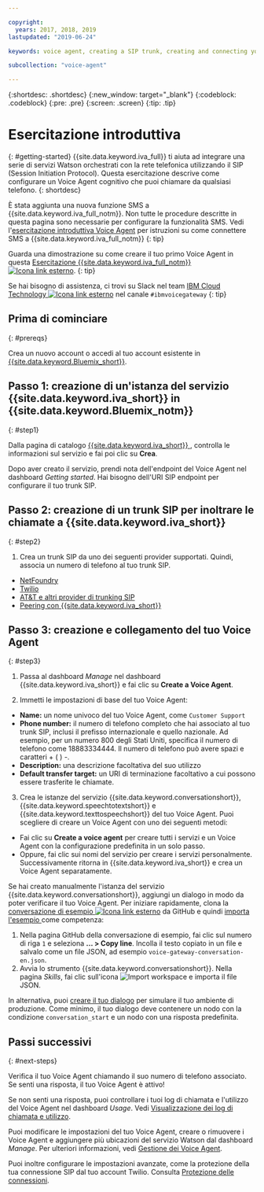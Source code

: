 ```yaml
---

copyright:
  years: 2017, 2018, 2019
lastupdated: "2019-06-24"

keywords: voice agent, creating a SIP trunk, creating and connecting your voice agent,

subcollection: "voice-agent"

---
```


{:shortdesc: .shortdesc}
{:new_window: target="_blank"}
{:codeblock: .codeblock}
{:pre: .pre}
{:screen: .screen}
{:tip: .tip}

# Esercitazione introduttiva
{: #getting-started}
{{site.data.keyword.iva_full}} ti aiuta ad integrare una serie di servizi Watson orchestrati con la rete telefonica utilizzando il SIP (Session Initiation Protocol). Questa esercitazione descrive come configurare un Voice Agent cognitivo che puoi chiamare da qualsiasi telefono.
{: shortdesc}

È stata aggiunta una nuova funzione SMS a {{site.data.keyword.iva_full_notm}}. Non tutte le procedure descritte in questa pagina sono necessarie per configurare la funzionalità SMS. Vedi l'[esercitazione introduttiva Voice Agent](/docs/services/voice-agent?topic=voice-agent-connect-sms) per istruzioni su come connettere SMS a {{site.data.keyword.iva_full_notm}}
{: tip}

Guarda una dimostrazione su come creare il tuo primo Voice Agent in questa [Esercitazione {{site.data.keyword.iva_full_notm}} ![Icona link esterno](../../icons/launch-glyph.svg "Icona link esterno")](https://developer.ibm.com/tv/building-voice-enabled-cognitive-applications-with-watson/).
{: tip}

Se hai bisogno di assistenza, ci trovi su Slack nel team [IBM Cloud Technology ![Icona link esterno](../../icons/launch-glyph.svg "Icona link esterno")](https://slack-invite-ibm-cloud-tech.mybluemix.net/) nel canale `#ibmvoicegateway`
{: tip}

## Prima di cominciare
{: #prereqs}

Crea un nuovo account o accedi al tuo account esistente in [{{site.data.keyword.Bluemix_short}}](https://cloud.ibm.com/).

## Passo 1: creazione di un'istanza del servizio {{site.data.keyword.iva_short}} in {{site.data.keyword.Bluemix_notm}}
{: #step1}

Dalla pagina di catalogo [{{site.data.keyword.iva_short}} ](https://cloud.ibm.com/catalog/services/voice-agent-with-watson), controlla le informazioni sul servizio e fai poi clic su **Crea**.

Dopo aver creato il servizio, prendi nota dell'endpoint del Voice Agent nel dashboard _Getting started_. Hai bisogno dell'URI SIP endpoint per configurare il tuo trunk SIP.

## Passo 2: creazione di un trunk SIP per inoltrare le chiamate a {{site.data.keyword.iva_short}}
{: #step2}

1. Crea un trunk SIP da uno dei seguenti provider supportati. Quindi, associa un numero di telefono al tuo trunk SIP.

  * [NetFoundry](/docs/services/voice-agent?topic=voice-agent-connect#NetFoundry-setup)
  * [Twilio](/docs/services/voice-agent?topic=voice-agent-connect#twilio-setup)
  * [AT&T e altri provider di trunking SIP](/docs/services/voice-agent?topic=voice-agent-connect#att-other)
  * [Peering con {{site.data.keyword.iva_short}}](/docs/services/voice-agent?topic=voice-agent-connect#peering)

## Passo 3: creazione e collegamento del tuo Voice Agent
{: #step3}

1. Passa al dashboard _Manage_ nel dashboard {{site.data.keyword.iva_short}} e fai clic su **Create a Voice Agent**.

2. Immetti le impostazioni di base del tuo Voice Agent:
  * **Name:** un nome univoco del tuo Voice Agent, come `Customer Support`
  * **Phone number:** il numero di telefono completo che hai associato al tuo trunk SIP, inclusi il prefisso internazionale e quello nazionale. Ad esempio, per un numero 800 degli Stati Uniti, specifica il numero di telefono come 18883334444. Il numero di telefono può avere spazi e caratteri + ( ) -.
  * **Description:** una descrizione facoltativa del suo utilizzo
  * **Default transfer target:** un URI di terminazione facoltativo a cui possono essere trasferite le chiamate.

3. Crea le istanze del servizio {{site.data.keyword.conversationshort}}, {{site.data.keyword.speechtotextshort}} e {{site.data.keyword.texttospeechshort}} del tuo Voice Agent. Puoi scegliere di creare un Voice Agent con uno dei seguenti metodi:
  * Fai clic su **Create a voice agent** per creare tutti i servizi e un Voice Agent con la configurazione predefinita in un solo passo.
  * Oppure, fai clic sui nomi del servizio per creare i servizi personalmente. Successivamente ritorna in {{site.data.keyword.iva_short}} e crea un Voice Agent separatamente.

   Se hai creato manualmente l'istanza del servizio {{site.data.keyword.conversationshort}}, aggiungi un dialogo in modo da poter verificare il tuo Voice Agent.  Per iniziare rapidamente, clona la [conversazione di esempio ![Icona link esterno](../../icons/launch-glyph.svg "Icona link esterno")](https://github.com/WASdev/sample.voice.gateway/blob/master/conversation/voice-gateway-conversation-en.json) da GitHub e quindi [importa l'esempio ](/docs/services/assistant?topic=assistant-skill-dialog-add) come competenza:

   1. Nella pagina GitHub della conversazione di esempio, fai clic sul numero di riga `1` e seleziona **... > Copy line**. Incolla il testo copiato in un file e salvalo come un file JSON, ad esempio `voice-gateway-conversation-en.json`.
   2. Avvia lo strumento {{site.data.keyword.conversationshort}}. Nella pagina _Skills_, fai clic sull'icona ![Import workspace](../conversation/images/workspace_import.png) e importa il file JSON.

  In alternativa, puoi [creare il tuo dialogo](/docs/services/assistant?topic=assistant-getting-started#getting-started-build-dialog) per simulare il tuo ambiente di produzione. Come minimo, il tuo dialogo deve contenere un nodo con la condizione `conversation_start` e un nodo con una risposta predefinita.


## Passi successivi
{: #next-steps}

Verifica il tuo Voice Agent chiamando il suo numero di telefono associato. Se senti una risposta, il tuo Voice Agent è attivo!

Se non senti una risposta, puoi controllare i tuoi log di chiamata e l'utilizzo del Voice Agent nel dashboard _Usage_. Vedi [Visualizzazione dei log di chiamata e utilizzo](/docs/services/voice-agent?topic=voice-agent-logging).

Puoi modificare le impostazioni del tuo Voice Agent, creare o rimuovere i Voice Agent e aggiungere più ubicazioni del servizio Watson dal dashboard _Manage_. Per ulteriori informazioni, vedi [Gestione dei Voice Agent](/docs/services/voice-agent?topic=voice-agent-managing).

Puoi inoltre configurare le impostazioni avanzate, come la protezione della tua connessione SIP dal tuo account Twilio. Consulta [Protezione delle connessioni](/docs/services/voice-agent?topic=voice-agent-securing).
